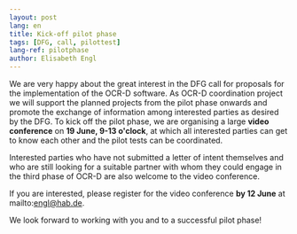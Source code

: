 ```yaml
---
layout: post
lang: en
title: Kick-off pilot phase
tags: [DFG, call, pilottest]
lang-ref: pilotphase
author: Elisabeth Engl
---
```


We are very happy about the great interest in the DFG call for proposals for the implementation of the OCR-D software. As OCR-D coordination project
we will support the planned projects from the pilot phase onwards and promote the exchange of information among interested parties as desired by the DFG.
To kick off the pilot phase, we are organising a large **video conference** on **19 June, 9-13 o'clock**, at which all interested parties can get to know 
each other and the pilot tests can be coordinated.

Interested parties who have not submitted a letter of intent themselves and who are still looking for a suitable partner with whom 
they could engage in the third phase of OCR-D are also welcome to the video conference.

If you are interested, please register for the video conference **by 12 June** at mailto:engl@hab.de.

We look forward to working with you and to a successful pilot phase!
